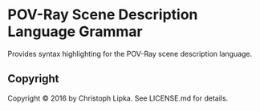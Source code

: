 # POV-Ray Scene Description Language Grammar

Provides syntax highlighting for the POV-Ray scene description language.

## Copyright

Copyright &copy; 2016 by Christoph Lipka. See LICENSE.md for details.
